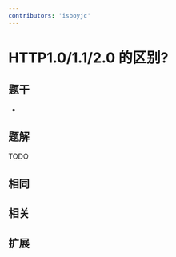 ```yaml
---
contributors: 'isboyjc'
---
```


# HTTP1.0/1.1/2.0 的区别?


## 题干

- 



## 题解

<!-- ::: details 点我查看题解 -->

  TODO

<!-- ::: -->



## 相同


## 相关


## 扩展

